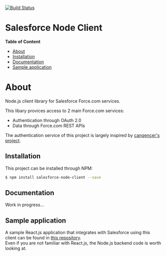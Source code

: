[![Build Status](https://travis-ci.org/pozil/salesforce-node-client.svg?branch=master)](https://travis-ci.org/pozil/salesforce-node-client)

# Salesforce Node Client

**Table of Content**
- [About](#about)
- [Installation](#installation)
- [Documentation](#documentation)
- [Sample application](#sample-application)

# About
Node.js client library for Salesforce Force.com services.

This libary provices access to 2 main Force.com services:
- Authentication through OAuth 2.0
- Data through Force.com REST APIs

The authentication service of this project is largely inspired by [cangencer's project](https://github.com/cangencer/salesforce-oauth2).


## Installation
This project can be installed through NPM:
```sh
$ npm install salesforce-node-client --save
```

## Documentation
Work in progress...


## Sample application
A sample React.js application that integrates with Salesforce using this client can be found in [this repository](https://github.com/pozil/salesforce-react-integration).<br/>
Even if you are not familiar with React.js, the Node.js backend code is worth looking at.
